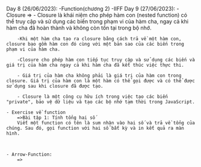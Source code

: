 Day 8 (26/06/2023):
    -Function(chương 2)
    -IIFF 
Day 9 (27/06/2023):
    - Closure 
        =>
        - Closure là khái niệm cho phép hàm con (nested function) có thể truy cập và sử dụng các biến trong phạm vi của hàm cha, ngay cả khi hàm cha đã hoàn thành và không còn tồn tại trong bộ nhớ.

        -Khi một hàm cha tạo ra closure bằng cách trả về một hàm con, closure bao gồm hàm con đó cùng với một bản sao của các biến trong phạm vi của hàm cha.

        -Closure cho phép hàm con tiếp tục truy cập và sử dụng các biến và giá trị của hàm cha ngay cả khi hàm cha đã kết thúc việc thực thi.

        - Giá trị của hàm cha không phải là giá trị của hàm con trong closure. Giá trị của hàm con là một hàm có thể gọi được và có thể được sử dụng sau khi closure đã được tạo.

        - Closure là một công cụ hữu ích trong việc tạo các biến "private", bảo vệ dữ liệu và tạo các bộ nhớ tạm thời trong JavaScript.

    - Exercise về function
        =>Bài tập 1: Tính tổng hai số
        Viết một function có tên là sum nhận vào hai số và trả về tổng của chúng. Sau đó, gọi function với hai số bất kỳ và in kết quả ra màn hình.



    - Arrow-Function: 
        => 





